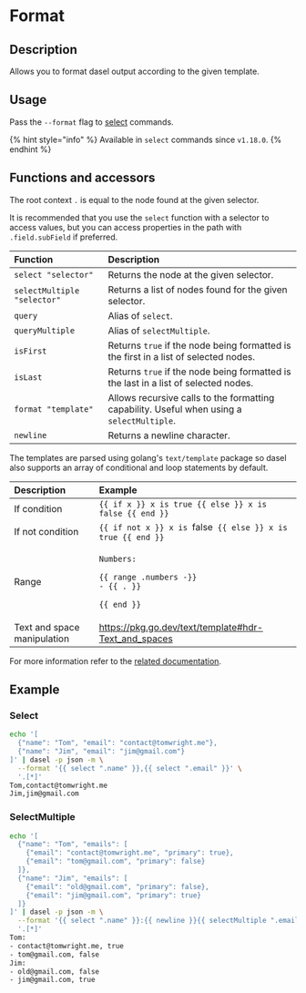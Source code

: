 # Format

## Description

Allows you to format dasel output according to the given template.

## Usage

Pass the `--format` flag to [select](../select.md) commands.

{% hint style="info" %}
Available in `select` commands since `v1.18.0`.
{% endhint %}

## Functions and accessors

The root context `.` is equal to the node found at the given selector.

It is recommended that you use the `select` function with a selector to access values, but you can access properties in the path with `.field.subField` if preferred.



| Function | Description |
| :--- | :--- |
| `select "selector"` | Returns the node at the given selector. |
| `selectMultiple "selector"` | Returns a list of nodes found for the given selector. |
| `query` | Alias of `select`. |
| `queryMultiple` | Alias of `selectMultiple`. |
| `isFirst` | Returns `true` if the node being formatted is the first in a list of selected nodes. |
| `isLast` | Returns `true` if the node being formatted is the last in a list of selected nodes. |
| `format "template"` | Allows recursive calls to the formatting capability. Useful when using a `selectMultiple`. |
| `newline` | Returns a newline character. |

The templates are parsed using golang's `text/template` package so dasel also supports an array of conditional and loop statements by default.

<table>
  <thead>
    <tr>
      <th style="text-align:left">Description</th>
      <th style="text-align:left">Example</th>
    </tr>
  </thead>
  <tbody>
    <tr>
      <td style="text-align:left">If condition</td>
      <td style="text-align:left"><code>{{ if x }} x is true {{ else }} x is false {{ end }}</code>
      </td>
    </tr>
    <tr>
      <td style="text-align:left">If not condition</td>
      <td style="text-align:left"><code>{{ if not x }} x is </code>false<code> {{ else }} x is true {{ end }}</code>
      </td>
    </tr>
    <tr>
      <td style="text-align:left">Range</td>
      <td style="text-align:left">
        <p><code>Numbers:</code>
        </p>
        <p><code>{{ range .numbers -}}<br />- {{ . }}</code>
        </p>
        <p><code>{{ end }}</code>
        </p>
      </td>
    </tr>
    <tr>
      <td style="text-align:left">Text and space manipulation</td>
      <td style="text-align:left"><a href="https://pkg.go.dev/text/template#hdr-Text_and_spaces">https://pkg.go.dev/text/template#hdr-Text_and_spaces</a>
      </td>
    </tr>
  </tbody>
</table>

For more information refer to the [related documentation](https://pkg.go.dev/text/template#hdr-Functions).

## Example

### Select

```bash
echo '[
  {"name": "Tom", "email": "contact@tomwright.me"},
  {"name": "Jim", "email": "jim@gmail.com"}
]' | dasel -p json -m \
  --format '{{ select ".name" }},{{ select ".email" }}' \
  '.[*]'
Tom,contact@tomwright.me
Jim,jim@gmail.com
```

### SelectMultiple

```bash
echo '[
  {"name": "Tom", "emails": [
    {"email": "contact@tomwright.me", "primary": true},
    {"email": "tom@gmail.com", "primary": false}
  ]},
  {"name": "Jim", "emails": [
    {"email": "old@gmail.com", "primary": false},
    {"email": "jim@gmail.com", "primary": true}
  ]}
]' | dasel -p json -m \
  --format '{{ select ".name" }}:{{ newline }}{{ selectMultiple ".emails.[*]" | format "- {{ select \".email\" }}, {{ select \".primary\" }}{{ if not isLast }}{{ newline }}{{ end }}" }}' \
  '.[*]'
Tom:
- contact@tomwright.me, true
- tom@gmail.com, false
Jim:
- old@gmail.com, false
- jim@gmail.com, true
```

